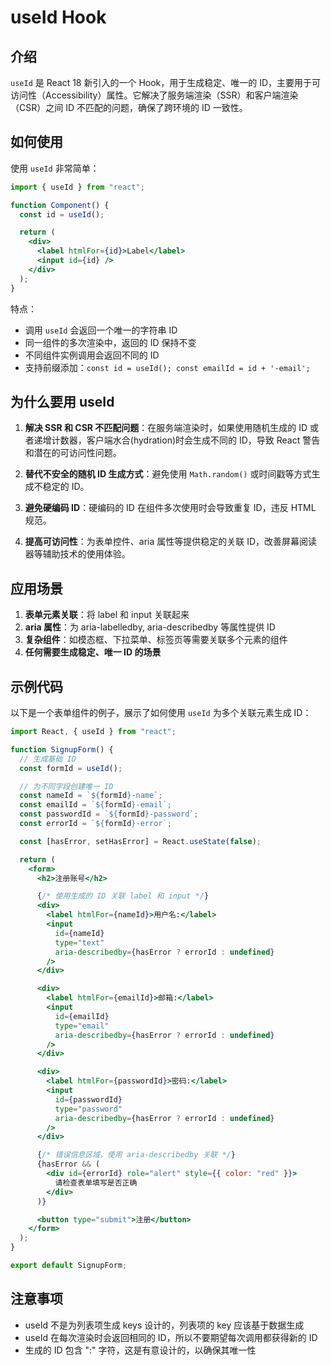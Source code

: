 # useId Hook

## 介绍

`useId` 是 React 18 新引入的一个 Hook，用于生成稳定、唯一的 ID，主要用于可访问性（Accessibility）属性。它解决了服务端渲染（SSR）和客户端渲染（CSR）之间 ID 不匹配的问题，确保了跨环境的 ID 一致性。

## 如何使用

使用 `useId` 非常简单：

```jsx
import { useId } from "react";

function Component() {
  const id = useId();

  return (
    <div>
      <label htmlFor={id}>Label</label>
      <input id={id} />
    </div>
  );
}
```

特点：

- 调用 `useId` 会返回一个唯一的字符串 ID
- 同一组件的多次渲染中，返回的 ID 保持不变
- 不同组件实例调用会返回不同的 ID
- 支持前缀添加：`const id = useId(); const emailId = id + '-email';`

## 为什么要用 useId

1. **解决 SSR 和 CSR 不匹配问题**：在服务端渲染时，如果使用随机生成的 ID 或者递增计数器，客户端水合(hydration)时会生成不同的 ID，导致 React 警告和潜在的可访问性问题。

2. **替代不安全的随机 ID 生成方式**：避免使用 `Math.random()` 或时间戳等方式生成不稳定的 ID。

3. **避免硬编码 ID**：硬编码的 ID 在组件多次使用时会导致重复 ID，违反 HTML 规范。

4. **提高可访问性**：为表单控件、aria 属性等提供稳定的关联 ID，改善屏幕阅读器等辅助技术的使用体验。

## 应用场景

1. **表单元素关联**：将 label 和 input 关联起来
2. **aria 属性**：为 aria-labelledby, aria-describedby 等属性提供 ID
3. **复杂组件**：如模态框、下拉菜单、标签页等需要关联多个元素的组件
4. **任何需要生成稳定、唯一 ID 的场景**

## 示例代码

以下是一个表单组件的例子，展示了如何使用 `useId` 为多个关联元素生成 ID：

```jsx
import React, { useId } from "react";

function SignupForm() {
  // 生成基础 ID
  const formId = useId();

  // 为不同字段创建唯一 ID
  const nameId = `${formId}-name`;
  const emailId = `${formId}-email`;
  const passwordId = `${formId}-password`;
  const errorId = `${formId}-error`;

  const [hasError, setHasError] = React.useState(false);

  return (
    <form>
      <h2>注册账号</h2>

      {/* 使用生成的 ID 关联 label 和 input */}
      <div>
        <label htmlFor={nameId}>用户名:</label>
        <input
          id={nameId}
          type="text"
          aria-describedby={hasError ? errorId : undefined}
        />
      </div>

      <div>
        <label htmlFor={emailId}>邮箱:</label>
        <input
          id={emailId}
          type="email"
          aria-describedby={hasError ? errorId : undefined}
        />
      </div>

      <div>
        <label htmlFor={passwordId}>密码:</label>
        <input
          id={passwordId}
          type="password"
          aria-describedby={hasError ? errorId : undefined}
        />
      </div>

      {/* 错误信息区域，使用 aria-describedby 关联 */}
      {hasError && (
        <div id={errorId} role="alert" style={{ color: "red" }}>
          请检查表单填写是否正确
        </div>
      )}

      <button type="submit">注册</button>
    </form>
  );
}

export default SignupForm;
```

## 注意事项

- useId 不是为列表项生成 keys 设计的，列表项的 key 应该基于数据生成
- useId 在每次渲染时会返回相同的 ID，所以不要期望每次调用都获得新的 ID
- 生成的 ID 包含 ":" 字符，这是有意设计的，以确保其唯一性
